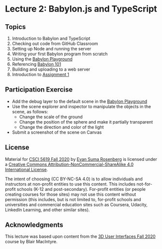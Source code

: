 # Lecture 2: Babylon.js and TypeScript

## Topics

1. Introduction to Babylon and TypeScript
2. Checking out code from GitHub Classroom
3. Setting up Node and running the server
4. Writing your first Babylon program from scratch
5. Using the [Babylon Playground](https://playground.babylonjs.com/)
6. Referencing [Babylon 101](https://doc.babylonjs.com/babylon101/)
7. Building and uploading to a web server
8. Introduction to [Assignment 1](https://github.com/CSCI-5619-Fall-2020/Assignment-1)

## Participation Exercise

- Add the debug layer to the default scene in the [Babylon Playground](https://playground.babylonjs.com/)
- Use the scene explorer and inspector to manipulate the objects in the scene, as follows:
  - Change the scale of the ground
  - Change the position of the sphere and make it partially transparent
  - Change the direction and color of the light
- Submit a screenshot of the scene on Canvas

## License

Material for [CSCI 5619 Fall 2020](https://canvas.umn.edu/courses/194179) by [Evan Suma Rosenberg](https://illusioneering.umn.edu/) is licensed under a [Creative Commons Attribution-NonCommercial-ShareAlike 4.0 International License](http://creativecommons.org/licenses/by-nc-sa/4.0/).

The intent of choosing (CC BY-NC-SA 4.0) is to allow individuals and instructors at non-profit entities to use this content.  This includes not-for-profit schools (K-12 and post-secondary). For-profit entities (or people creating courses for those sites) may not use this content without permission (this includes, but is not limited to, for-profit schools and universities and commercial education sites such as Coursera, Udacity, LinkedIn Learning, and other similar sites).   

## Acknowledgments

This lecture was based upon content from the [3D User Interfaces Fall 2020](https://github.blairmacintyre.me/3dui-class-f20) course by Blair MacIntyre.

